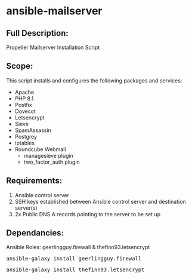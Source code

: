 # ansible-mailserver

<h2> Full Description: </h2>

Propeller Mailserver Installation Script

<h2> Scope: </h2>

This script installs and configures the following packages and services:

* Apache
* PHP 8.1
* Postfix
* Dovecot
* Letsencrypt
* Sieve
* SpamAssassin
* Postgrey
* iptables
* Roundcube Webmail
  - managesieve plugin
  - two_factor_auth plugin

<h2> Requirements: </h2>

1. Ansible control server
2. SSH keys established between Ansible control server and destination server(s)
3. 2x Public DNS A records pointing to the server to be set up

<h2> Dependancies: </h2>

Ansible Roles: geerlingguy.firewall & thefinn93.letsencrypt

<pre>
ansible-galaxy install geerlingguy.firewall
</pre>

<pre>
ansible-galaxy install thefinn93.letsencrypt
</pre>
